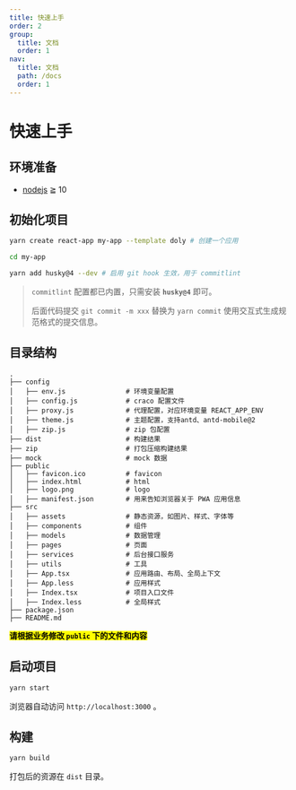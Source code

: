 ```yaml
---
title: 快速上手
order: 2
group:
  title: 文档
  order: 1
nav:
  title: 文档
  path: /docs
  order: 1
---
```


# 快速上手

## 环境准备

- [nodejs](http://nodejs.org/) ≧ 10

## 初始化项目

```bash
yarn create react-app my-app --template doly # 创建一个应用

cd my-app

yarn add husky@4 --dev # 启用 git hook 生效，用于 commitlint
```

> `commitlint` 配置都已内置，只需安装 **`husky@4`** 即可。
>
> 后面代码提交 `git commit -m xxx` 替换为 `yarn commit` 使用交互式生成规范格式的提交信息。

## 目录结构

```
.
├── config
│   ├── env.js               # 环境变量配置
│   ├── config.js            # craco 配置文件
│   ├── proxy.js             # 代理配置，对应环境变量 REACT_APP_ENV
│   ├── theme.js             # 主题配置，支持antd、antd-mobile@2
│   ├── zip.js               # zip 包配置
├── dist                     # 构建结果
├── zip                      # 打包压缩构建结果
├── mock                     # mock 数据
├── public
│   ├── favicon.ico          # favicon
│   ├── index.html           # html
│   ├── logo.png             # logo
│   ├── manifest.json        # 用来告知浏览器关于 PWA 应用信息
├── src
│   ├── assets               # 静态资源，如图片、样式、字体等
│   ├── components           # 组件
│   ├── models               # 数据管理
│   ├── pages                # 页面
│   ├── services             # 后台接口服务
│   ├── utils                # 工具
│   ├── App.tsx              # 应用路由、布局、全局上下文
│   ├── App.less             # 应用样式
│   ├── Index.tsx            # 项目入口文件
│   ├── Index.less           # 全局样式
├── package.json
├── README.md
```

**<mark>请根据业务修改 `public` 下的文件和内容</mark>**

## 启动项目

```bash
yarn start
```

浏览器自动访问 `http://localhost:3000` 。

## 构建

```bash
yarn build
```

打包后的资源在 `dist` 目录。
